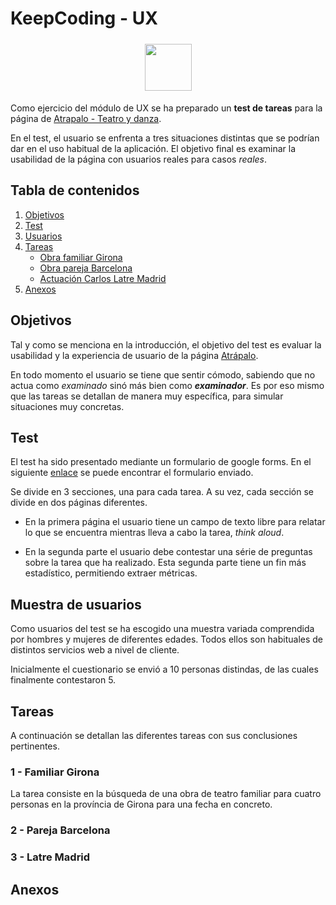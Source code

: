 <link rel="stylesheet" src="./css/style.css">

# KeepCoding - UX

<div style="width: 100%; text-align: center !important">
    <img src="https://keepcoding.io/es/wp-content/uploads/sites/4/2015/05/logo-keepcoding-web.png" style="margin: 5px; height: 75px">
</div>

Como ejercicio del módulo de UX se ha preparado un **test de tareas** para la página de [Atrapalo - Teatro y danza](https://www.atrapalo.com/entradas/teatro-y-danza/).

En el test, el usuario se enfrenta a tres situaciones distintas que se podrían dar en el uso habitual de la aplicación. El objetivo final es examinar la usabilidad de la página con usuarios reales para casos *reales*.

## Tabla de contenidos

1. [Objetivos](##objetivos)
2. [Test](##test)
3. [Usuarios](##muestra-de-usuarios)
4. [Tareas](##tareas)
    - [Obra familiar Girona](###1---familiar-girona)
    - [Obra pareja Barcelona](###2---pareja-barcelona)
    - [Actuación Carlos Latre Madrid](###3---latre-madrid)
5. [Anexos](##anexos)

## Objetivos

Tal y como se menciona en la introducción, el objetivo del test es evaluar la usabilidad y la experiencia de usuario de la página [Atrápalo](https://www.atrapalo.com).

En todo momento el usuario se tiene que sentir cómodo, sabiendo que no actua como *examinado* sinó más bien como ***examinador***. Es por eso mismo que las tareas se detallan de manera muy específica, para simular situaciones muy concretas.

## Test

El test ha sido presentado mediante un formulario de google forms. En el siguiente [enlace](https://goo.gl/forms/yxzfukiiS2RJkGt62) se puede encontrar el formulario enviado.

Se divide en 3 secciones, una para cada tarea. A su vez, cada sección se divide en dos páginas diferentes.

- En la primera página el usuario tiene un campo de texto libre para relatar lo que se encuentra mientras lleva a cabo la tarea, *think aloud*.

- En la segunda parte el usuario debe contestar una série de preguntas sobre la tarea que ha realizado. Esta segunda parte tiene un fin más estadístico, permitiendo extraer métricas.

## Muestra de usuarios

Como usuarios del test se ha escogido una muestra variada comprendida por hombres y mujeres de diferentes edades. Todos ellos son habituales de distintos servicios web a nivel de cliente.

Inicialmente el cuestionario se envió a 10 personas distindas, de las cuales finalmente contestaron 5.

## Tareas

A continuación se detallan las diferentes tareas con sus conclusiones pertinentes.

### 1 - Familiar Girona

La tarea consiste en la búsqueda de una obra de teatro familiar para cuatro personas en la província de Girona para una fecha en concreto.



### 2 - Pareja Barcelona

### 3 - Latre Madrid

## Anexos


